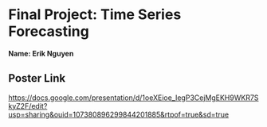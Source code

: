 # Final Project: Time Series Forecasting
**Name: Erik Nguyen**


## Poster Link
https://docs.google.com/presentation/d/1oeXEioe_IegP3CejMgEKH9WKR7SkyZ2F/edit?usp=sharing&ouid=107380896299844201885&rtpof=true&sd=true
